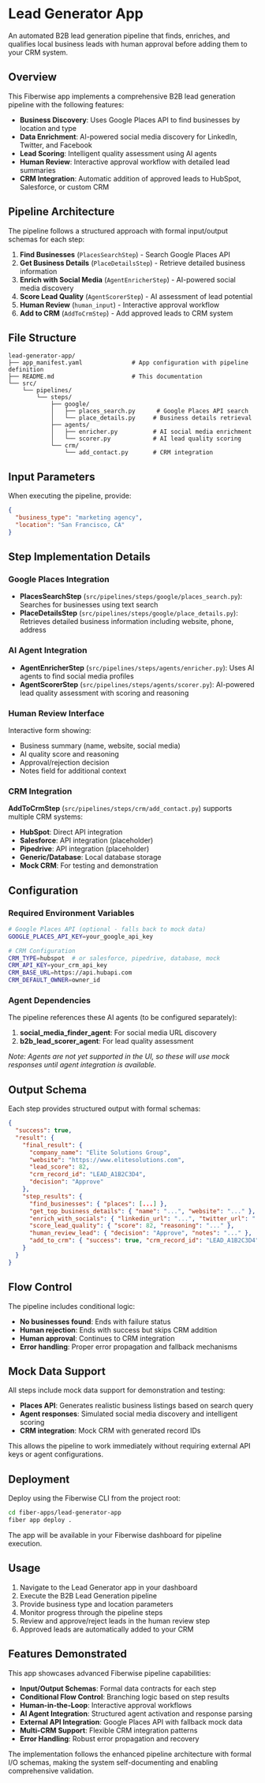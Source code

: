 # Lead Generator App

An automated B2B lead generation pipeline that finds, enriches, and qualifies local business leads with human approval before adding them to your CRM system.

## Overview

This Fiberwise app implements a comprehensive B2B lead generation pipeline with the following features:

- **Business Discovery**: Uses Google Places API to find businesses by location and type
- **Data Enrichment**: AI-powered social media discovery for LinkedIn, Twitter, and Facebook
- **Lead Scoring**: Intelligent quality assessment using AI agents
- **Human Review**: Interactive approval workflow with detailed lead summaries
- **CRM Integration**: Automatic addition of approved leads to HubSpot, Salesforce, or custom CRM

## Pipeline Architecture

The pipeline follows a structured approach with formal input/output schemas for each step:

1. **Find Businesses** (`PlacesSearchStep`) - Search Google Places API
2. **Get Business Details** (`PlaceDetailsStep`) - Retrieve detailed business information  
3. **Enrich with Social Media** (`AgentEnricherStep`) - AI-powered social media discovery
4. **Score Lead Quality** (`AgentScorerStep`) - AI assessment of lead potential
5. **Human Review** (`human_input`) - Interactive approval workflow
6. **Add to CRM** (`AddToCrmStep`) - Add approved leads to CRM system

## File Structure

```
lead-generator-app/
├── app_manifest.yaml              # App configuration with pipeline definition
├── README.md                      # This documentation
└── src/
    └── pipelines/
        └── steps/
            ├── google/
            │   ├── places_search.py      # Google Places API search
            │   └── place_details.py     # Business details retrieval
            ├── agents/
            │   ├── enricher.py          # AI social media enrichment
            │   └── scorer.py            # AI lead quality scoring
            └── crm/
                └── add_contact.py       # CRM integration
```

## Input Parameters

When executing the pipeline, provide:

```json
{
  "business_type": "marketing agency",
  "location": "San Francisco, CA"
}
```

## Step Implementation Details

### Google Places Integration
- **PlacesSearchStep** (`src/pipelines/steps/google/places_search.py`): Searches for businesses using text search
- **PlaceDetailsStep** (`src/pipelines/steps/google/place_details.py`): Retrieves detailed business information including website, phone, address

### AI Agent Integration  
- **AgentEnricherStep** (`src/pipelines/steps/agents/enricher.py`): Uses AI agents to find social media profiles
- **AgentScorerStep** (`src/pipelines/steps/agents/scorer.py`): AI-powered lead quality assessment with scoring and reasoning

### Human Review Interface
Interactive form showing:
- Business summary (name, website, social media)
- AI quality score and reasoning
- Approval/rejection decision
- Notes field for additional context

### CRM Integration
**AddToCrmStep** (`src/pipelines/steps/crm/add_contact.py`) supports multiple CRM systems:
- **HubSpot**: Direct API integration
- **Salesforce**: API integration (placeholder)
- **Pipedrive**: API integration (placeholder)
- **Generic/Database**: Local database storage
- **Mock CRM**: For testing and demonstration

## Configuration

### Required Environment Variables

```bash
# Google Places API (optional - falls back to mock data)
GOOGLE_PLACES_API_KEY=your_google_api_key

# CRM Configuration
CRM_TYPE=hubspot  # or salesforce, pipedrive, database, mock
CRM_API_KEY=your_crm_api_key
CRM_BASE_URL=https://api.hubapi.com
CRM_DEFAULT_OWNER=owner_id
```

### Agent Dependencies

The pipeline references these AI agents (to be configured separately):

1. **social_media_finder_agent**: For social media URL discovery
2. **b2b_lead_scorer_agent**: For lead quality assessment

*Note: Agents are not yet supported in the UI, so these will use mock responses until agent integration is available.*

## Output Schema

Each step provides structured output with formal schemas:

```json
{
  "success": true,
  "result": {
    "final_result": {
      "company_name": "Elite Solutions Group",
      "website": "https://www.elitesolutions.com", 
      "lead_score": 82,
      "crm_record_id": "LEAD_A1B2C3D4",
      "decision": "Approve"
    },
    "step_results": {
      "find_businesses": { "places": [...] },
      "get_top_business_details": { "name": "...", "website": "..." },
      "enrich_with_socials": { "linkedin_url": "...", "twitter_url": "..." },
      "score_lead_quality": { "score": 82, "reasoning": "..." },
      "human_review_lead": { "decision": "Approve", "notes": "..." },
      "add_to_crm": { "success": true, "crm_record_id": "LEAD_A1B2C3D4" }
    }
  }
}
```

## Flow Control

The pipeline includes conditional logic:

- **No businesses found**: Ends with failure status
- **Human rejection**: Ends with success but skips CRM addition
- **Human approval**: Continues to CRM integration
- **Error handling**: Proper error propagation and fallback mechanisms

## Mock Data Support

All steps include mock data support for demonstration and testing:

- **Places API**: Generates realistic business listings based on search query
- **Agent responses**: Simulated social media discovery and intelligent scoring
- **CRM integration**: Mock CRM with generated record IDs

This allows the pipeline to work immediately without requiring external API keys or agent configurations.

## Deployment

Deploy using the Fiberwise CLI from the project root:

```bash
cd fiber-apps/lead-generator-app
fiber app deploy .
```

The app will be available in your Fiberwise dashboard for pipeline execution.

## Usage

1. Navigate to the Lead Generator app in your dashboard
2. Execute the B2B Lead Generation pipeline
3. Provide business type and location parameters
4. Monitor progress through the pipeline steps
5. Review and approve/reject leads in the human review step
6. Approved leads are automatically added to your CRM

## Features Demonstrated

This app showcases advanced Fiberwise pipeline capabilities:

- **Input/Output Schemas**: Formal data contracts for each step
- **Conditional Flow Control**: Branching logic based on step results
- **Human-in-the-Loop**: Interactive approval workflows
- **AI Agent Integration**: Structured agent activation and response parsing
- **External API Integration**: Google Places API with fallback mock data
- **Multi-CRM Support**: Flexible CRM integration patterns
- **Error Handling**: Robust error propagation and recovery

The implementation follows the enhanced pipeline architecture with formal I/O schemas, making the system self-documenting and enabling comprehensive validation.
